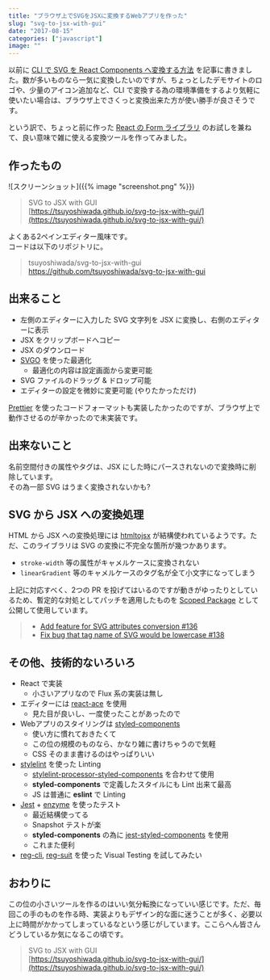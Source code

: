 ```yaml
---
title: "ブラウザ上でSVGをJSXに変換するWebアプリを作った"
slug: "svg-to-jsx-with-gui"
date: "2017-08-15"
categories: ["javascript"]
image: ""
---
```



以前に [CLI で SVG を React Components へ変換する方法](https://blog.wadackel.me/2016/react-svg-converter/) を記事に書きました。数が多いものなら一気に変換したいのですが、ちょっとしたデモサイトのロゴや、少量のアイコン追加など、CLI で変換する為の環境準備をするより気軽に使いたい場合は、ブラウザ上でさくっと変換出来た方が使い勝手が良さそうです。

という訳で、ちょっと前に作った [React の Form ライブラリ](https://blog.wadackel.me/2017/react-drip-form/) のお試しを兼ねて、良い意味で雑に使える変換ツールを作ってみました。




## 作ったもの

![スクリーンショット]({{% image "screenshot.png" %}})

> SVG to JSX with GUI  
> [https://tsuyoshiwada.github.io/svg-to-jsx-with-gui/](https://tsuyoshiwada.github.io/svg-to-jsx-with-gui/)

よくある2ペインエディター風味です。  
コードは以下のリポジトリに。

> tsuyoshiwada/svg-to-jsx-with-gui  
> https://github.com/tsuyoshiwada/svg-to-jsx-with-gui




## 出来ること

* 左側のエディターに入力した SVG 文字列を JSX に変換し、右側のエディターに表示
* JSX をクリップボードへコピー
* JSX のダウンロード
* [SVGO](https://github.com/svg/svgo) を使った最適化
    - 最適化の内容は設定画面から変更可能
* SVG ファイルのドラッグ & ドロップ可能
* エディターの設定を微妙に変更可能 (やりたかっただけ)

[Prettier](https://github.com/prettier/prettier) を使ったコードフォーマットも実装したかったのですが、ブラウザ上で動作させるのが辛かったので未実装です。



## 出来ないこと

名前空間付きの属性やタグは、JSX にした時にパースされないので変換時に削除しています。  
その為一部 SVG はうまく変換されないかも?




## SVG から JSX への変換処理

HTML から JSX への変換処理には [htmltojsx](https://github.com/reactjs/react-magic/blob/master/README-htmltojsx.md) が結構使われているようです。ただ、このライブラリは SVG の変換に不完全な箇所が幾つかあります。

* `stroke-width` 等の属性がキャメルケースに変換されない
* `linearGradient` 等のキャメルケースのタグ名が全て小文字になってしまう

上記に対応すべく、2つの PR を投げてはいるのですが動きがゆったりとしているため、暫定的な対処としてパッチを適用したものを [Scoped Package](https://github.com/tsuyoshiwada/htmltojsx) として公開して使用しています。

> * [Add feature for SVG attributes conversion #136](https://github.com/reactjs/react-magic/pull/136)
> * [Fix bug that tag name of SVG would be lowercase #138](https://github.com/reactjs/react-magic/pull/138)




## その他、技術的ないろいろ

* React で実装
    - 小さいアプリなので Flux 系の実装は無し
* エディターには [react-ace](https://github.com/securingsincity/react-ace) を使用
    - 見た目が良いし、一度使ったことがあったので
* Webアプリのスタイリングは [styled-components](https://github.com/styled-components/styled-components)
    - 使い方に慣れておきたくて
    - この位の規模のものなら、かなり雑に書けちゃうので気軽
    - CSS そのまま書けるのはやっぱりいい
* [stylelint](https://github.com/stylelint/stylelint) を使った Linting
    - [stylelint-processor-styled-components](https://github.com/styled-components/stylelint-processor-styled-components) を合わせて使用
    - **styled-components** で定義したスタイルにも Lint 出来て最高
    - JS は普通に **eslint** で Linting
* [Jest](https://github.com/facebook/jest) + [enzyme](https://github.com/airbnb/enzyme) を使ったテスト
    - 最近結構使ってる
    - Snapshot テストが楽
    - **styled-components** の為に [jest-styled-components](https://github.com/styled-components/jest-styled-components) を使用
    - これまた便利
* [reg-cli](https://github.com/reg-viz/reg-cli), [reg-suit](https://github.com/reg-viz/reg-suit) を使った Visual Testing を試してみたい





## おわりに

この位の小さいツールを作るのはいい気分転換になっていい感じです。ただ、毎回この手のものを作る時、実装よりもデザイン的な面に迷うことが多く、必要以上に時間がかかってしまっているなという感じがしています。ここらへん皆さんどうしているか気になるこの頃です。

> SVG to JSX with GUI  
> [https://tsuyoshiwada.github.io/svg-to-jsx-with-gui/](https://tsuyoshiwada.github.io/svg-to-jsx-with-gui/)

